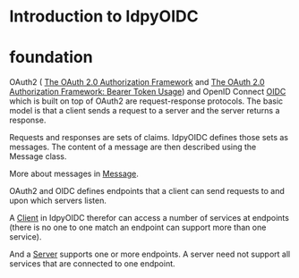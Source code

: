 # Introduction to IdpyOIDC

# foundation

OAuth2 (
[The OAuth 2.0 Authorization Framework](https://tools.ietf.org/html/rfc6749) and
[The OAuth 2.0 Authorization Framework: Bearer Token Usage](https://tools.ietf.org/html/rfc6750)) 
and 
OpenID Connect [OIDC](https://openid.net/specs/openid-connect-core-1_0.html)
which is built on top of OAuth2 are request-response protocols.
The basic model is that a client sends a request to a server and the
server returns a response.

Requests and responses are sets of claims. IdpyOIDC defines those sets as 
messages. The content of a message are then described using the 
Message class.

More about messages in [Message](message.md).

OAuth2 and OIDC defines endpoints that a client can send requests to and upon
which servers listen.

A [Client](client.md) in IdpyOIDC therefor can access a number of services at endpoints
(there is no one to one match an endpoint can support more than one service).

And a [Server](server.md) supports one or more endpoints. A server need not support all
services that are connected to one endpoint.
